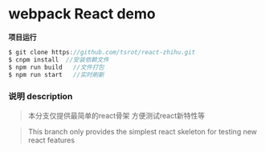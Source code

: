 # webpack React demo


**项目运行**
```javascript
$ git clone https://github.com/tsrot/react-zhihu.git
$ cnpm install  //安装依赖文件
$ npm run build   //文件打包
$ npm run start   //实时刷新

```
### 说明  description
> 本分支仅提供最简单的react骨架 方便测试react新特性等

> This branch only provides the simplest react skeleton for testing new react features

